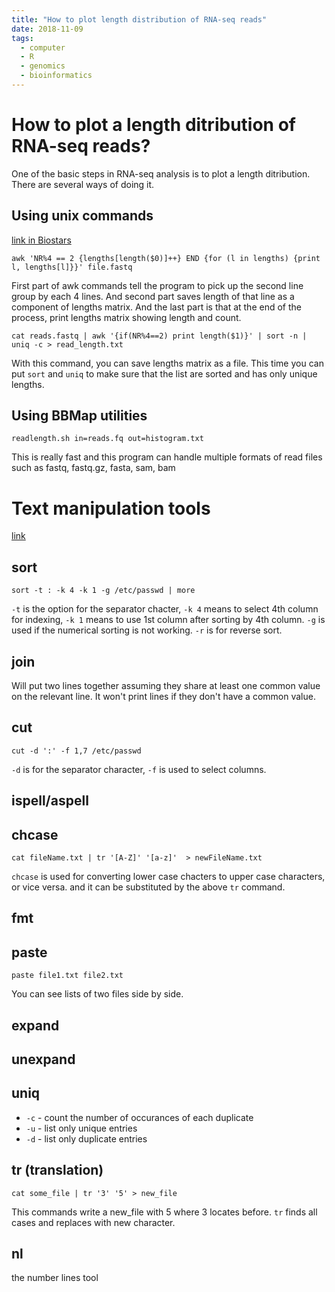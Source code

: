 ```yaml
---
title: "How to plot length distribution of RNA-seq reads"
date: 2018-11-09
tags: 
  - computer
  - R
  - genomics
  - bioinformatics
---
```


# How to plot a length ditribution of RNA-seq reads?

One of the basic steps in RNA-seq analysis is to plot a length ditribution. There are several ways of doing it.

## Using unix commands

[link in Biostars](https://www.biostars.org/p/72433/)

```
awk 'NR%4 == 2 {lengths[length($0)]++} END {for (l in lengths) {print l, lengths[l]}}' file.fastq
```

First part of awk commands tell the program to pick up the second line group by each 4 lines. And second part saves length of that line as a component of lengths matrix. And the last part is that at the end of the process, print lengths matrix showing length and count.

```
cat reads.fastq | awk '{if(NR%4==2) print length($1)}' | sort -n | uniq -c > read_length.txt
```

With this command, you can save lengths matrix as a file. This time you can put `sort` and `uniq` to make sure that the list are sorted and has only unique lengths.

## Using BBMap utilities

```
readlength.sh in=reads.fq out=histogram.txt
```

This is really fast and this program can handle multiple formats of read files such as fastq, fastq.gz, fasta, sam, bam

# Text manipulation tools

[link](http://www.tldp.org/LDP/GNU-Linux-Tools-Summary/html/x6993.htm)

## sort

```
sort -t : -k 4 -k 1 -g /etc/passwd | more
```

`-t` is the option for the separator chacter, `-k 4` means to select 4th column for indexing, `-k 1` means to use 1st column after sorting by 4th column. `-g` is used if the numerical sorting is not working. `-r` is for reverse sort.

## join

Will put two lines together assuming they share at least one common value on the relevant line. It won't print lines if they don't have a common value.

## cut

```
cut -d ':' -f 1,7 /etc/passwd
```

`-d` is for the separator character, `-f` is used to select columns.

## ispell/aspell

## chcase

```
cat fileName.txt | tr '[A-Z]' '[a-z]'  > newFileName.txt
```

`chcase` is used for converting lower case chacters to upper case characters, or vice versa. and it can be substituted by the above `tr` command.

## fmt

## paste

```
paste file1.txt file2.txt
```

You can see lists of two files side by side.

## expand

## unexpand

## uniq

- `-c` - count the number of occurances of each duplicate
- `-u` - list only unique entries
- `-d` - list only duplicate entries

## tr (translation)

```
cat some_file | tr '3' '5' > new_file
```

This commands write a new_file with 5 where 3 locates before. `tr` finds all cases and replaces with new character.

## nl

the number lines tool
